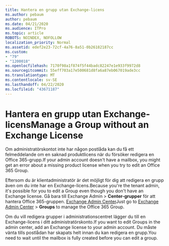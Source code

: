 ```yaml
---
title: Hantera en grupp utan Exchange-licens
ms.author: pebaum
author: pebaum
ms.date: 04/21/2020
ms.audience: ITPro
ms.topic: article
ROBOTS: NOINDEX, NOFOLLOW
localization_priority: Normal
ms.assetid: edef2e23-72cf-4a76-8a51-0b26182187cc
ms.custom:
- "79"
- "1200018"
ms.openlocfilehash: 7170f98a1f874f5f44badc82247e1e933f9972d8
ms.sourcegitcommit: 55eff703a17e500681d8fa6a87eb067019ade3cc
ms.translationtype: MT
ms.contentlocale: sv-SE
ms.lasthandoff: 04/22/2020
ms.locfileid: "43671187"
---
```

# <a name="manage-a-group-without-an-exchange-license"></a><span data-ttu-id="6854c-102">Hantera en grupp utan Exchange-licens</span><span class="sxs-lookup"><span data-stu-id="6854c-102">Manage a Group without an Exchange License</span></span>

<span data-ttu-id="6854c-103">Om administratörskontot inte har någon postlåda kan du få ett felmeddelande om en saknad produktlicens när du försöker redigera en Office 365-grupp.</span><span class="sxs-lookup"><span data-stu-id="6854c-103">If your admin account doesn't have a mailbox, you might get an error about a missing product license when you try to edit an Office 365 Group.</span></span>
  
<span data-ttu-id="6854c-104">Eftersom du är klientadministratör är det möjligt för dig att redigera en grupp även om du inte har en Exchange-licens.</span><span class="sxs-lookup"><span data-stu-id="6854c-104">Because you're the tenant admin, it's possible for you to edit a Group even though you don't have an Exchange license.</span></span> <span data-ttu-id="6854c-105">Gå bara till Exchange Admin \> **Center-grupper** för att hantera Office 365-gruppen. [Exchange Admin Center](https://outlook.office365.com/ecp.aspx)</span><span class="sxs-lookup"><span data-stu-id="6854c-105">Just go to [Exchange Admin Center](https://outlook.office365.com/ecp.aspx) \> **Groups** to manage the Office 365 Group.</span></span>
  
<span data-ttu-id="6854c-106">Om du vill redigera grupper i administrationscentret lägger du till en Exchange-licens i ditt administratörskonto.</span><span class="sxs-lookup"><span data-stu-id="6854c-106">If you want to edit Groups in the admin center, add an Exchange license to your admin account.</span></span> <span data-ttu-id="6854c-107">Du måste vänta tills postlådan har skapats helt innan du kan redigera en grupp.</span><span class="sxs-lookup"><span data-stu-id="6854c-107">You need to wait until the mailbox is fully created before you can edit a group.</span></span>
  
